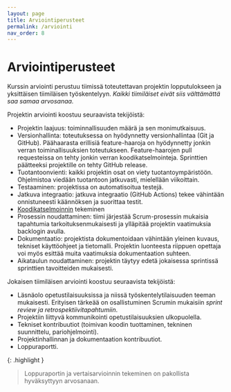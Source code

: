 ```yaml
---
layout: page
title: Arviointiperusteet
permalink: /arviointi
nav_order: 8
---
```


# Arviointiperusteet

Kurssin arviointi perustuu tiimissä toteutettavan projektin lopputulokseen ja yksittäisen tiimiläisen työskentelyyn. _Kaikki tiimiläiset eivät siis välttämättä saa samaa arvosanaa._

Projektin arviointi koostuu seuraavista tekijöistä:

- Projektin laajuus: toiminnallisuuden määrä ja sen monimutkaisuus.
- Versionhallinta: toteutuksessa on hyödynnetty versionhallintaa (Git ja GitHub). Päähaarasta erillisiä feature-haaroja on hyödynnetty jonkin verran toiminallisuuksien toteutukseen. Feature-haarojen pull requesteissa on tehty jonkin verran koodikatselmointeja. Sprinttien päätteeksi projektille on tehty GitHub release.
- Tuotantoonvienti: kaikki projektin osat on viety tuotantoympäristöön. Ohjelmistoa viedään tuotantoon jatkuvasti, mielellään viikoittain.
- Testaaminen: projektissa on automatisoitua testejä.
- Jatkuva integraatio: jatkuva integraatio (GitHub Actions) tekee vähintään onnistuneesti käännöksen ja suorittaa testit.
- [Koodikatselmoinnin](/koodikatselmointi) tekeminen
- Prosessin noudattaminen: tiimi järjestää Scrum-prosessin mukaisia tapahtumia tarkoituksenmukaisesti ja ylläpitää projektin vaatimuksia backlogin avulla.
- Dokumentaatio: projektista dokumentoidaan vähintään yleinen kuvaus, tekniset käyttöohjeet ja tietomalli. Projektin luonteesta riippuen opettaja voi myös esittää muita vaatimuksia dokumentaation suhteen.
- Aikataulun noudattaminen: projektin täytyy edetä jokaisessa sprintissä sprinttien tavoitteiden mukaisesti.

Jokaisen tiimiläisen arviointi koostuu seuraavista tekijöistä:

- Läsnäolo opetustilaisuuksissa ja niissä työskentelytilaisuuden teeman mukaisesti. Erityisen tärkeää on osallistuminen Scrumin mukaisiin _sprint review ja retrospektiivitapahtumiin_.
- Projektiin liittyvä kommunikointi opetustilaisuuksien ulkopuolella.
- Tekniset kontribuutiot (toimivan koodin tuottaminen, tekninen suunnittelu, pariohjelmointi).
- Projektinhallinnan ja dokumentaation kontribuutiot.
- Loppuraportti.

{: .highlight }

> Loppuraportin ja vertaisarvioinnin tekeminen on pakollista hyväksyttyyn arvosanaan.
